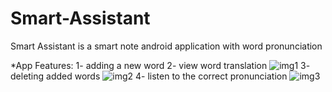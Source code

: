 # Smart-Assistant
Smart Assistant is a smart note android application with word pronunciation

*App Features:
1- adding a new word 
2- view word translation
![img1](https://user-images.githubusercontent.com/35745424/172595409-22740810-534a-4d95-ae55-6623e8ec459a.png)
3- deleting added words
![img2](https://user-images.githubusercontent.com/35745424/172595446-554a01cd-10e5-48a9-a3e2-3b8c8195d58b.png)
4- listen to the correct pronunciation
![img3](https://user-images.githubusercontent.com/35745424/172595467-4ed28876-a20b-42bf-8c0a-d86555247720.png)
